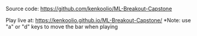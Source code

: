 Source code: https://github.com/kenkoolio/ML-Breakout-Capstone

Play live at: https://kenkoolio.github.io/ML-Breakout-Capstone/
*Note: use "a" or "d" keys to move the bar when playing
